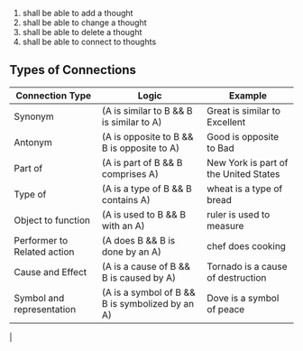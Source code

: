 1. shall be able to add a thought
2. shall be able to change a thought
3. shall be able to delete a thought
4. shall be able to connect to thoughts



## Types of Connections

|Connection Type  | Logic  | Example  |
| --------------- | ------ | -------- |
| Synonym | (A is similar to B && B is similar to A) | Great is similar to Excellent |
| Antonym | (A is opposite to B && B is opposite to A) | Good is opposite to Bad |
| Part of | (A is part of B && B comprises A) | New York is part of the United States |
| Type of | (A is a type of B && B contains A) | wheat is a type of bread |
| Object to function | (A is used to B && B with an A) | ruler is used to measure |
| Performer to Related action | (A does B && B is done by an A) | chef does cooking |
| Cause and Effect | (A is a cause of B && B is caused by A) | Tornado is a cause of destruction |
Symbol and representation | (A is a symbol of B && B is symbolized by an A) | Dove is a symbol of peace |
|